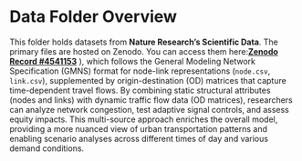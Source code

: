 # Data Folder Overview

This folder holds datasets from **Nature Research’s Scientific Data**. The primary files are hosted on Zenodo. You can access them here:[**Zenodo Record #4541153**](https://zenodo.org/records/4541153)
), which follows the General Modeling Network Specification (GMNS) format for node-link representations (`node.csv`, `link.csv`), supplemented by origin-destination (OD) matrices that capture time-dependent travel flows. By combining static structural attributes (nodes and links) with dynamic traffic flow data (OD matrices), researchers can analyze network congestion, test adaptive signal controls, and assess equity impacts. This multi-source approach enriches the overall model, providing a more nuanced view of urban transportation patterns and enabling scenario analyses across different times of day and various demand conditions.

